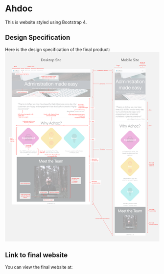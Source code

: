 # Ahdoc

This is website styled using Bootstrap 4.

## Design Specification

Here is the design specification of the final product:
![design spec](/assets/images/adhocdesignspec.jpg)

## Link to final website
You can view the final website at:  
